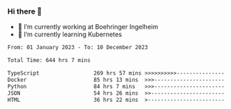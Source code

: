 ### Hi there 👋
- 🔭 I’m currently working at Boehringer Ingelheim
- 🌱 I’m currently learning Kubernetes

 
<!--START_SECTION:waka-->

```txt
From: 01 January 2023 - To: 10 December 2023

Total Time: 644 hrs 7 mins

TypeScript                 269 hrs 57 mins >>>>>>>>>>---------------   41.91 %
Docker                     85 hrs 13 mins  >>>----------------------   13.23 %
Python                     84 hrs 7 mins   >>>----------------------   13.06 %
JSON                       54 hrs 26 mins  >>-----------------------   08.45 %
HTML                       36 hrs 22 mins  >------------------------   05.65 %
```

<!--END_SECTION:waka-->

 

